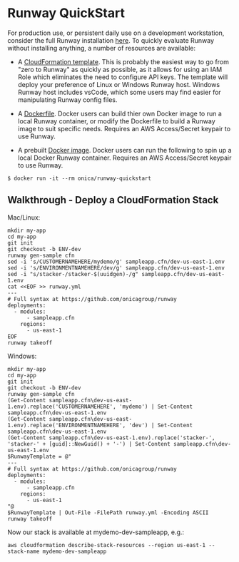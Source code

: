 # Runway QuickStart
For production use, or persistent daily use on a development workstation, consider the full Runway installation [here](https://github.com/onicagroup/runway#installation).  To quickly evaluate Runway without installing anything, a number of resources are available:

* A [CloudFormation template](https://github.com/onicagroup/runway/blob/master/quickstarts/runway-quickstart.yml).  This is probably the easiest way to go from "zero to Runway" as quickly as possible, as it allows for using an IAM Role which eliminates the need to configure API keys.  The template will deploy your preference of Linux or Windows Runway host.  Windows Runway host includes vsCode, which some users may find easier for manipulating Runway config files.

* A [Dockerfile](https://github.com/onicagroup/runway/blob/master/quickstarts/Dockerfile).  Docker users can build thier own Docker image to run a local Runway container, or modify the Dockerfile to build a Runway image to suit specific needs.  Requires an AWS Access/Secret keypair to use Runway.

* A prebuilt [Docker image](https://hub.docker.com/r/onica/runway-quickstart/).  Docker users can run the following to spin up a local Docker Runway container.  Requires an AWS Access/Secret keypair to use Runway.

```
$ docker run -it --rm onica/runway-quickstart
```

## Walkthrough - Deploy a CloudFormation Stack

Mac/Linux:
```
mkdir my-app
cd my-app
git init
git checkout -b ENV-dev
runway gen-sample cfn
sed -i 's/CUSTOMERNAMEHERE/mydemo/g' sampleapp.cfn/dev-us-east-1.env
sed -i 's/ENVIRONMENTNAMEHERE/dev/g' sampleapp.cfn/dev-us-east-1.env
sed -i "s/stacker-/stacker-$(uuidgen)-/g" sampleapp.cfn/dev-us-east-1.env
cat <<EOF >> runway.yml
---
# Full syntax at https://github.com/onicagroup/runway
deployments:
  - modules:
      - sampleapp.cfn
    regions:
      - us-east-1
EOF
runway takeoff
```

Windows:
```
mkdir my-app
cd my-app
git init
git checkout -b ENV-dev
runway gen-sample cfn
(Get-Content sampleapp.cfn\dev-us-east-1.env).replace('CUSTOMERNAMEHERE', 'mydemo') | Set-Content sampleapp.cfn\dev-us-east-1.env
(Get-Content sampleapp.cfn\dev-us-east-1.env).replace('ENVIRONMENTNAMEHERE', 'dev') | Set-Content sampleapp.cfn\dev-us-east-1.env
(Get-Content sampleapp.cfn\dev-us-east-1.env).replace('stacker-', 'stacker-' + [guid]::NewGuid() + '-') | Set-Content sampleapp.cfn\dev-us-east-1.env
$RunwayTemplate = @"
---
# Full syntax at https://github.com/onicagroup/runway
deployments:
  - modules:
      - sampleapp.cfn
    regions:
      - us-east-1
"@
$RunwayTemplate | Out-File -FilePath runway.yml -Encoding ASCII
runway takeoff
```

Now our stack is available at mydemo-dev-sampleapp, e.g.:
```
aws cloudformation describe-stack-resources --region us-east-1 --stack-name mydemo-dev-sampleapp
```